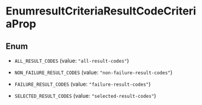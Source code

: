 

# EnumresultCriteriaResultCodeCriteriaProp

## Enum


* `ALL_RESULT_CODES` (value: `"all-result-codes"`)

* `NON_FAILURE_RESULT_CODES` (value: `"non-failure-result-codes"`)

* `FAILURE_RESULT_CODES` (value: `"failure-result-codes"`)

* `SELECTED_RESULT_CODES` (value: `"selected-result-codes"`)



